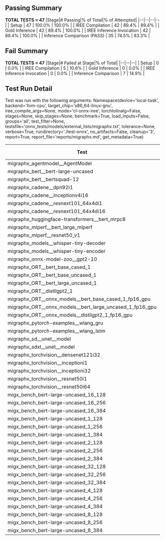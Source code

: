 ## Passing Summary

**TOTAL TESTS = 47**
|Stage|# Passing|% of Total|% of Attempted|
|--|--|--|--|
| Setup | 47 | 100.0% | 100.0% |
| IREE Compilation | 42 | 89.4% | 89.4% |
| Gold Inference | 42 | 89.4% | 100.0% |
| IREE Inference Invocation | 42 | 89.4% | 100.0% |
| Inference Comparison (PASS) | 35 | 74.5% | 83.3% |
## Fail Summary

**TOTAL TESTS = 47**
|Stage|# Failed at Stage|% of Total|
|--|--|--|
| Setup | 0 | 0.0% |
| IREE Compilation | 5 | 10.6% |
| Gold Inference | 0 | 0.0% |
| IREE Inference Invocation | 0 | 0.0% |
| Inference Comparison | 7 | 14.9% |
## Test Run Detail
Test was run with the following arguments:
Namespace(device='local-task', backend='llvm-cpu', target_chip='x86_64-linux-gnu', iree_compile_args=None, mode='cl-onnx-iree', torchtolinalg=False, stages=None, skip_stages=None, benchmark=True, load_inputs=False, groups='all', test_filter=None, testsfile='onnx_tests/models/external_lists/migraphx.txt', tolerance=None, verbose=True, rundirectory='./test-onnx', no_artifacts=False, cleanup='3', report=True, report_file='reports/migraphx.md', get_metadata=True)

| Test | Exit Status | Mean Benchmark Time (ms) | Notes |
|--|--|--|--|
| migraphx_agentmodel__AgentModel | compilation | None | |
| migraphx_bert__bert-large-uncased | PASS | 376.767339805762 | |
| migraphx_bert__bertsquad-12 | compilation | None | |
| migraphx_cadene__dpn92i1 | PASS | 180.7197779417038 | |
| migraphx_cadene__inceptionv4i16 | PASS | 5298.774737864733 | |
| migraphx_cadene__resnext101_64x4di1 | PASS | 325.10305506487686 | |
| migraphx_cadene__resnext101_64x4di16 | PASS | 5169.2460787793 | |
| migraphx_huggingface-transformers__bert_mrpc8 | PASS | 379.27273474633694 | |
| migraphx_mlperf__bert_large_mlperf | Numerics | 419.92363644142944 | |
| migraphx_mlperf__resnet50_v1 | PASS | 92.17543119475954 | |
| migraphx_models__whisper-tiny-decoder | PASS | 32.18962020720496 | |
| migraphx_models__whisper-tiny-encoder | Numerics | 180.4442579547564 | |
| migraphx_onnx-model-zoo__gpt2-10 | compilation | None | |
| migraphx_ORT__bert_base_cased_1 | PASS | 94.59102366651808 | |
| migraphx_ORT__bert_base_uncased_1 | PASS | 99.16176948518978 | |
| migraphx_ORT__bert_large_uncased_1 | PASS | 307.5093347579241 | |
| migraphx_ORT__distilgpt2_1 | PASS | 31.26338067831415 | |
| migraphx_ORT__onnx_models__bert_base_cased_1_fp16_gpu | Numerics | 90.86105599999428 | |
| migraphx_ORT__onnx_models__bert_large_uncased_1_fp16_gpu | Numerics | 255.5001750588417 | |
| migraphx_ORT__onnx_models__distilgpt2_1_fp16_gpu | Numerics | 41.26479432341598 | |
| migraphx_pytorch-examples__wlang_gru | PASS | 78.92013575743745 | |
| migraphx_pytorch-examples__wlang_lstm | PASS | 44.79532913925747 | |
| migraphx_sd__unet__model | import_model | None | |
| migraphx_sdxl__unet__model | import_model | None | |
| migraphx_torchvision__densenet121i32 | PASS | 1571.253312130769 | |
| migraphx_torchvision__inceptioni1 | PASS | 200.91150607913733 | |
| migraphx_torchvision__inceptioni32 | PASS | 5393.381113807361 | |
| migraphx_torchvision__resnet50i1 | PASS | 85.04293595130245 | |
| migraphx_torchvision__resnet50i64 | PASS | 5158.796527733405 | |
| migx_bench_bert-large-uncased_16_128 | PASS | 2621.6992375751333 | |
| migx_bench_bert-large-uncased_16_256 | PASS | 4152.823078135649 | |
| migx_bench_bert-large-uncased_16_384 | Numerics | 6013.102625807126 | |
| migx_bench_bert-large-uncased_1_128 | PASS | 157.88158898552257 | |
| migx_bench_bert-large-uncased_1_256 | PASS | 268.20741138524477 | |
| migx_bench_bert-large-uncased_1_384 | PASS | 391.8160671989123 | |
| migx_bench_bert-large-uncased_2_128 | PASS | 388.2296544810136 | |
| migx_bench_bert-large-uncased_2_256 | PASS | 582.4515670537949 | |
| migx_bench_bert-large-uncased_2_384 | PASS | 868.6022162437439 | |
| migx_bench_bert-large-uncased_32_128 | PASS | 5299.6859451135 | |
| migx_bench_bert-large-uncased_32_256 | PASS | 8065.276131033897 | |
| migx_bench_bert-large-uncased_32_384 | Numerics | 11359.361028919617 | |
| migx_bench_bert-large-uncased_4_128 | PASS | 711.9371940692266 | |
| migx_bench_bert-large-uncased_4_256 | PASS | 1079.8958602050939 | |
| migx_bench_bert-large-uncased_4_384 | PASS | 1636.9526100655396 | |
| migx_bench_bert-large-uncased_8_128 | PASS | 1317.80306994915 | |
| migx_bench_bert-large-uncased_8_256 | PASS | 2077.084396034479 | |
| migx_bench_bert-large-uncased_8_384 | PASS | 2850.358199328184 | |
